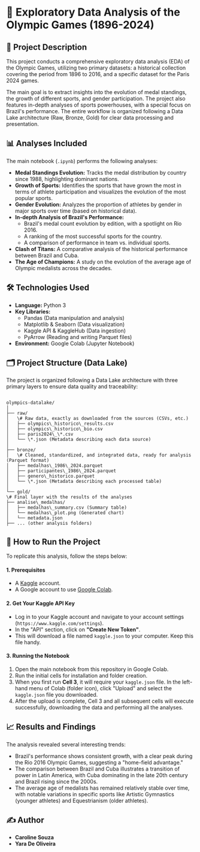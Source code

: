 # 🏅 Exploratory Data Analysis of the Olympic Games (1896-2024)

## 📖 Project Description

This project conducts a comprehensive exploratory data analysis (EDA) of the Olympic Games, utilizing two primary datasets: a historical collection covering the period from 1896 to 2016, and a specific dataset for the Paris 2024 games.

The main goal is to extract insights into the evolution of medal standings, the growth of different sports, and gender participation. The project also features in-depth analyses of sports powerhouses, with a special focus on Brazil's performance. The entire workflow is organized following a Data Lake architecture (Raw, Bronze, Gold) for clear data processing and presentation.

## 📊 Analyses Included

The main notebook (`.ipynb`) performs the following analyses:

* **Medal Standings Evolution:** Tracks the medal distribution by country since 1988, highlighting dominant nations.
* **Growth of Sports:** Identifies the sports that have grown the most in terms of athlete participation and visualizes the evolution of the most popular sports.
* **Gender Evolution:** Analyzes the proportion of athletes by gender in major sports over time (based on historical data).
* **In-depth Analysis of Brazil's Performance:**
    * Brazil's medal count evolution by edition, with a spotlight on Rio 2016.
    * A ranking of the most successful sports for the country.
    * A comparison of performance in team vs. individual sports.
* **Clash of Titans:** A comparative analysis of the historical performance between Brazil and Cuba.
* **The Age of Champions:** A study on the evolution of the average age of Olympic medalists across the decades.

## 🛠️ Technologies Used

* **Language:** Python 3
* **Key Libraries:**
    * Pandas (Data manipulation and analysis)
    * Matplotlib & Seaborn (Data visualization)
    * Kaggle API & KaggleHub (Data ingestion)
    * PyArrow (Reading and writing Parquet files)
* **Environment:** Google Colab (Jupyter Notebook)

## 🗂️ Project Structure (Data Lake)

The project is organized following a Data Lake architecture with three primary layers to ensure data quality and traceability:

```

olympics-datalake/
│
├── raw/
│   \# Raw data, exactly as downloaded from the sources (CSVs, etc.)
│   ├── olympics\_historico\_results.csv
│   ├── olympics\_historico\_bio.csv
│   ├── paris2024\_\*.csv
│   └── \*.json (Metadata describing each data source)
│
├── bronze/
│   \# Cleaned, standardized, and integrated data, ready for analysis (Parquet format)
│   ├── medalhas\_1986\_2024.parquet
│   ├── participantes\_1986\_2024.parquet
│   ├── genero\_historico.parquet
│   └── \*.json (Metadata describing each processed table)
│
└── gold/
\# Final layer with the results of the analyses
├── analise\_medalhas/
│   ├── medalhas\_summary.csv (Summary table)
│   └── medalhas\_plot.png (Generated chart)
│   └── metadata.json
├── ... (other analysis folders)

```

## 🚀 How to Run the Project

To replicate this analysis, follow the steps below:

#### 1. Prerequisites
* A [Kaggle](https://www.kaggle.com/) account.
* A Google account to use [Google Colab](https://colab.research.google.com/).

#### 2. Get Your Kaggle API Key
* Log in to your Kaggle account and navigate to your account settings (`https://www.kaggle.com/settings`).
* In the "API" section, click on **"Create New Token"**.
* This will download a file named `kaggle.json` to your computer. Keep this file handy.

#### 3. Running the Notebook
1.  Open the main notebook from this repository in Google Colab.
2.  Run the initial cells for installation and folder creation.
3.  When you first run **Cell 3**, it will require your `kaggle.json` file. In the left-hand menu of Colab (folder icon), click "Upload" and select the `kaggle.json` file you downloaded.
4.  After the upload is complete, Cell 3 and all subsequent cells will execute successfully, downloading the data and performing all the analyses.

## 📈 Results and Findings

The analysis revealed several interesting trends:
* Brazil's performance shows consistent growth, with a clear peak during the Rio 2016 Olympic Games, suggesting a "home-field advantage."
* The comparison between Brazil and Cuba illustrates a transition of power in Latin America, with Cuba dominating in the late 20th century and Brazil rising since the 2000s.
* The average age of medalists has remained relatively stable over time, with notable variations in specific sports like Artistic Gymnastics (younger athletes) and Equestrianism (older athletes).

## ✍️ Author

* **Caroline Souza**
* **Yara De Oliveira**
